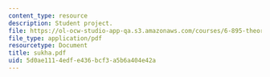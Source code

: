 ```yaml
---
content_type: resource
description: Student project.
file: https://ol-ocw-studio-app-qa.s3.amazonaws.com/courses/6-895-theory-of-parallel-systems-sma-5509-fall-2003/5d0ae1114edfe436bcf3a5b6a404e42a_sukha.pdf
file_type: application/pdf
resourcetype: Document
title: sukha.pdf
uid: 5d0ae111-4edf-e436-bcf3-a5b6a404e42a
---
```

